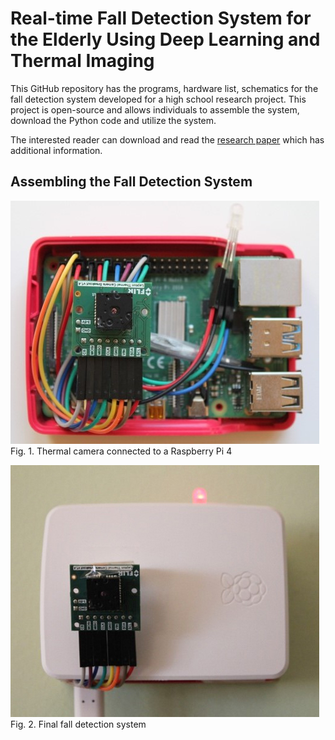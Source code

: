 # Real-time Fall Detection System for the Elderly Using Deep Learning and Thermal Imaging

This GitHub repository has the programs, hardware list, schematics for the fall detection system developed for a high school research project. This project is open-source and allows individuals to assemble the system, download the Python code and utilize the system. 

The interested reader can download and read the [research paper](https://github.com/vsv04/Fall-Detection-System/blob/master/RESEARCH%20PAPER/Research%20Paper.pdf) which has additional information.


## Assembling the Fall Detection System
![](https://github.com/vsv04/Fall-Detection-System/blob/master/SCHEMATICS/Images/Fall_detection_system_V2.jpg)
Fig. 1. Thermal camera connected to a Raspberry Pi 4

![](https://github.com/vsv04/Fall-Detection-System/blob/master/SCHEMATICS/Images/Fall_detection_system_V3.jpg)
Fig. 2. Final fall detection system


